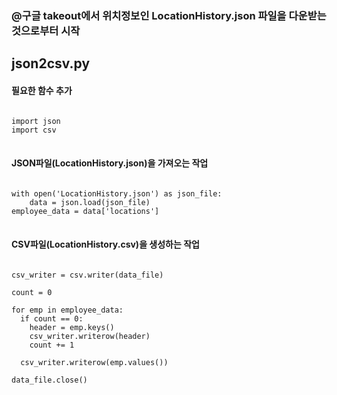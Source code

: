 
### @구글 takeout에서 위치정보인 LocationHistory.json 파일을 다운받는 것으로부터 시작

## json2csv.py 

#### 필요한 함수 추가
<pre><code>
import json
import csv  
</code>
</pre>

#### JSON파일(LocationHistory.json)을 가져오는 작업
<pre><code>
with open('LocationHistory.json') as json_file:  
    data = json.load(json_file)  
employee_data = data['locations']  
</code>
</pre>

#### CSV파일(LocationHistory.csv)을 생성하는 작업
<pre><code>
csv_writer = csv.writer(data_file)

count = 0

for emp in employee_data:
  if count == 0:
    header = emp.keys()
    csv_writer.writerow(header)
    count += 1
    
  csv_writer.writerow(emp.values())

data_file.close()  
</code>
</pre>

